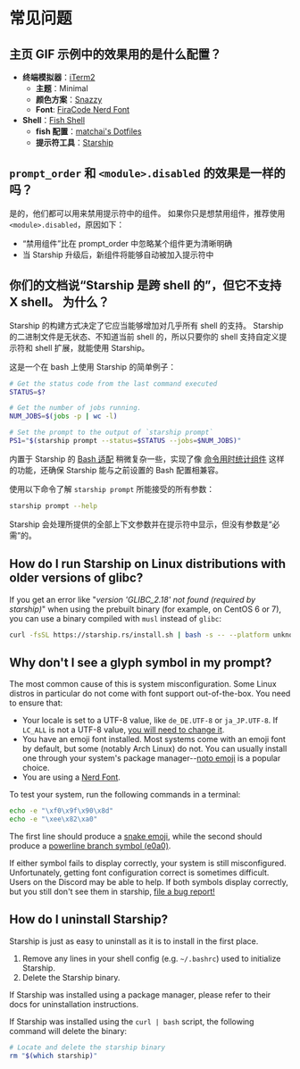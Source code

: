 # 常见问题

## 主页 GIF 示例中的效果用的是什么配置？

- **终端模拟器**：[iTerm2](https://iterm2.com/)
  - **主题**：Minimal
  - **颜色方案**：[Snazzy](https://github.com/sindresorhus/iterm2-snazzy)
  - **Font**: [FiraCode Nerd Font](https://www.nerdfonts.com/font-downloads)
- **Shell**：[Fish Shell](https://fishshell.com/)
  - **fish 配置**：[matchai's Dotfiles](https://github.com/matchai/dotfiles/blob/b6c6a701d0af8d145a8370288c00bb9f0648b5c2/.config/fish/config.fish)
  - **提示符工具**：[Starship](https://starship.rs/)

## `prompt_order` 和 `<module>.disabled` 的效果是一样的吗？

是的，他们都可以用来禁用提示符中的组件。 如果你只是想禁用组件，推荐使用 `<module>.disabled`，原因如下：

- “禁用组件”比在 prompt_order 中忽略某个组件更为清晰明确
- 当 Starship 升级后，新组件将能够自动被加入提示符中

## 你们的文档说“Starship 是跨 shell 的”，但它不支持 X shell。 为什么？

Starship 的构建方式决定了它应当能够增加对几乎所有 shell 的支持。 Starship 的二进制文件是无状态、不知道当前 shell 的，所以只要你的 shell 支持自定义提示符和 shell 扩展，就能使用 Starship。

这是一个在 bash 上使用 Starship 的简单例子：

```sh
# Get the status code from the last command executed
STATUS=$?

# Get the number of jobs running.
NUM_JOBS=$(jobs -p | wc -l)

# Set the prompt to the output of `starship prompt`
PS1="$(starship prompt --status=$STATUS --jobs=$NUM_JOBS)"
```

内置于 Starship 的 [Bash 适配](https://github.com/starship/starship/blob/master/src/init/starship.bash) 稍微复杂一些，实现了像 [命令用时统计组件](https://starship.rs/config/#Command-Duration) 这样的功能，还确保 Starship 能与之前设置的 Bash 配置相兼容。

使用以下命令了解 `starship prompt` 所能接受的所有参数：

```sh
starship prompt --help
```

Starship 会处理所提供的全部上下文参数并在提示符中显示，但没有参数是“必需”的。

## How do I run Starship on Linux distributions with older versions of glibc?

If you get an error like "_version 'GLIBC_2.18' not found (required by starship)_" when using the prebuilt binary (for example, on CentOS 6 or 7), you can use a binary compiled with `musl` instead of `glibc`:

```sh
curl -fsSL https://starship.rs/install.sh | bash -s -- --platform unknown-linux-musl
```

## Why don't I see a glyph symbol in my prompt?

The most common cause of this is system misconfiguration. Some Linux distros in particular do not come with font support out-of-the-box. You need to ensure that:

- Your locale is set to a UTF-8 value, like `de_DE.UTF-8` or `ja_JP.UTF-8`. If `LC_ALL` is not a UTF-8 value, [you will need to change it](https://www.tecmint.com/set-system-locales-in-linux/).
- You have an emoji font installed. Most systems come with an emoji font by default, but some (notably Arch Linux) do not. You can usually install one through your system's package manager--[noto emoji](https://www.google.com/get/noto/help/emoji/) is a popular choice.
- You are using a [Nerd Font](https://www.nerdfonts.com/).

To test your system, run the following commands in a terminal:

```sh
echo -e "\xf0\x9f\x90\x8d"
echo -e "\xee\x82\xa0"
```

The first line should produce a [snake emoji](https://emojipedia.org/snake/), while the second should produce a [powerline branch symbol (e0a0)](https://github.com/ryanoasis/powerline-extra-symbols#glyphs).

If either symbol fails to display correctly, your system is still misconfigured. Unfortunately, getting font configuration correct is sometimes difficult. Users on the Discord may be able to help. If both symbols display correctly, but you still don't see them in starship, [file a bug report!](https://github.com/starship/starship/issues/new/choose)

## How do I uninstall Starship?

Starship is just as easy to uninstall as it is to install in the first place.

1. Remove any lines in your shell config (e.g. `~/.bashrc`) used to initialize Starship.
1. Delete the Starship binary.

If Starship was installed using a package manager, please refer to their docs for uninstallation instructions.

If Starship was installed using the `curl | bash` script, the following command will delete the binary:

```sh
# Locate and delete the starship binary
rm "$(which starship)"
```
